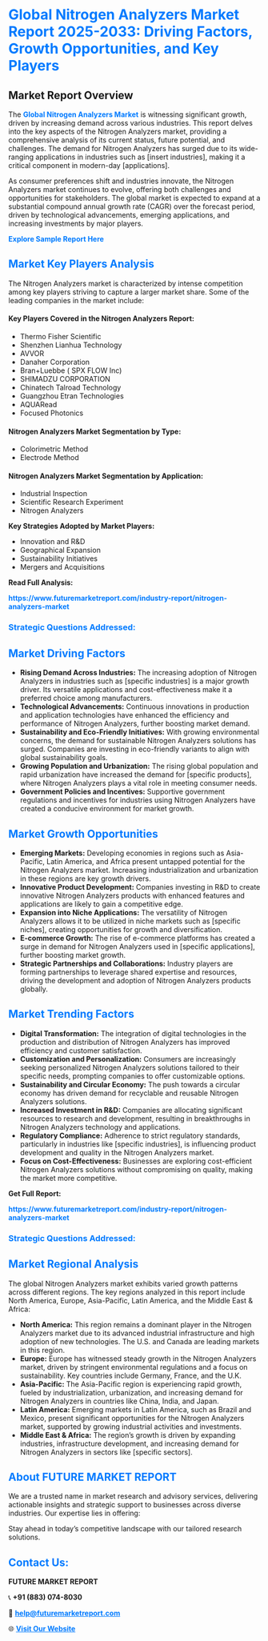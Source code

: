<h1 style="color: #007BFF;">Global Nitrogen Analyzers Market Report 2025-2033: Driving Factors, Growth Opportunities, and Key Players</h1>

<section id="overview">
<h2>Market Report Overview</h2>
<p>The <a href="https://www.futuremarketreport.com/industry-report/nitrogen-analyzers-market" style="color: #007BFF; text-decoration: none;"><strong>Global Nitrogen Analyzers Market</strong></a> is witnessing significant growth, driven by increasing demand across various industries. This report delves into the key aspects of the Nitrogen Analyzers market, providing a comprehensive analysis of its current status, future potential, and challenges. The demand for Nitrogen Analyzers has surged due to its wide-ranging applications in industries such as [insert industries], making it a critical component in modern-day [applications].</p>
<p>As consumer preferences shift and industries innovate, the Nitrogen Analyzers market continues to evolve, offering both challenges and opportunities for stakeholders. The global market is expected to expand at a substantial compound annual growth rate (CAGR) over the forecast period, driven by technological advancements, emerging applications, and increasing investments by major players.</p>
</section>

<section id="overview">
<p><a href="https://www.futuremarketreport.com/request-sample/reportId=128803" style="color: #007BFF; text-decoration: none;"><strong>Explore Sample Report Here</strong></a></p>
</section>

<section id="key-players">
<h2 style="color: #007BFF;">Market Key Players Analysis</h2>
<p>The Nitrogen Analyzers market is characterized by intense competition among key players striving to capture a larger market share. Some of the leading companies in the market include:</p>
<h4>Key Players Covered in the Nitrogen Analyzers Report:</h4>
<ul><li>Thermo Fisher Scientific</li><li>Shenzhen Lianhua Technology</li><li>AVVOR</li><li>Danaher Corporation</li><li>Bran+Luebbe ( SPX FLOW Inc)</li><li>SHIMADZU CORPORATION</li><li>Chinatech Talroad Technology</li><li>Guangzhou Etran Technologies</li><li>AQUARead</li><li>Focused Photonics</li></ul>
<h4>Nitrogen Analyzers Market Segmentation by Type:</h4>
<ul><li>Colorimetric Method</li><li>Electrode Method</li></ul>

<h4>Nitrogen Analyzers Market Segmentation by Application:</h4>
<ul><li>Industrial Inspection</li><li>Scientific Research Experiment</li><li>Nitrogen Analyzers</li></ul>
<p><strong>Key Strategies Adopted by Market Players:</strong></p>
<ul>
<li>Innovation and R&D</li>
<li>Geographical Expansion</li>
<li>Sustainability Initiatives</li>
<li>Mergers and Acquisitions</li>
</ul>
</section>

<section>
<p><strong>Read Full Analysis: </strong></p><a href="https://www.futuremarketreport.com/industry-report/nitrogen-analyzers-market" style="color: #007BFF; text-decoration: none;"><strong>https://www.futuremarketreport.com/industry-report/nitrogen-analyzers-market</strong></a>
<h3 style="color: #007BFF;">Strategic Questions Addressed:</h3>
</section>

<section id="driving-factors">
<h2 style="color: #007BFF;">Market Driving Factors</h2>
<ul>
<li><strong>Rising Demand Across Industries:</strong> The increasing adoption of Nitrogen Analyzers in industries such as [specific industries] is a major growth driver. Its versatile applications and cost-effectiveness make it a preferred choice among manufacturers.</li>
<li><strong>Technological Advancements:</strong> Continuous innovations in production and application technologies have enhanced the efficiency and performance of Nitrogen Analyzers, further boosting market demand.</li>
<li><strong>Sustainability and Eco-Friendly Initiatives:</strong> With growing environmental concerns, the demand for sustainable Nitrogen Analyzers solutions has surged. Companies are investing in eco-friendly variants to align with global sustainability goals.</li>
<li><strong>Growing Population and Urbanization:</strong> The rising global population and rapid urbanization have increased the demand for [specific products], where Nitrogen Analyzers plays a vital role in meeting consumer needs.</li>
<li><strong>Government Policies and Incentives:</strong> Supportive government regulations and incentives for industries using Nitrogen Analyzers have created a conducive environment for market growth.</li>
</ul>
</section>

<section id="growth-opportunities">
<h2 style="color: #007BFF;">Market Growth Opportunities</h2>
<ul>
<li><strong>Emerging Markets:</strong> Developing economies in regions such as Asia-Pacific, Latin America, and Africa present untapped potential for the Nitrogen Analyzers market. Increasing industrialization and urbanization in these regions are key growth drivers.</li>
<li><strong>Innovative Product Development:</strong> Companies investing in R&D to create innovative Nitrogen Analyzers products with enhanced features and applications are likely to gain a competitive edge.</li>
<li><strong>Expansion into Niche Applications:</strong> The versatility of Nitrogen Analyzers allows it to be utilized in niche markets such as [specific niches], creating opportunities for growth and diversification.</li>
<li><strong>E-commerce Growth:</strong> The rise of e-commerce platforms has created a surge in demand for Nitrogen Analyzers used in [specific applications], further boosting market growth.</li>
<li><strong>Strategic Partnerships and Collaborations:</strong> Industry players are forming partnerships to leverage shared expertise and resources, driving the development and adoption of Nitrogen Analyzers products globally.</li>
</ul>
</section>

<section id="trending-factors">
<h2 style="color: #007BFF;">Market Trending Factors</h2>
<ul>
<li><strong>Digital Transformation:</strong> The integration of digital technologies in the production and distribution of Nitrogen Analyzers has improved efficiency and customer satisfaction.</li>
<li><strong>Customization and Personalization:</strong> Consumers are increasingly seeking personalized Nitrogen Analyzers solutions tailored to their specific needs, prompting companies to offer customizable options.</li>
<li><strong>Sustainability and Circular Economy:</strong> The push towards a circular economy has driven demand for recyclable and reusable Nitrogen Analyzers solutions.</li>
<li><strong>Increased Investment in R&D:</strong> Companies are allocating significant resources to research and development, resulting in breakthroughs in Nitrogen Analyzers technology and applications.</li>
<li><strong>Regulatory Compliance:</strong> Adherence to strict regulatory standards, particularly in industries like [specific industries], is influencing product development and quality in the Nitrogen Analyzers market.</li>
<li><strong>Focus on Cost-Effectiveness:</strong> Businesses are exploring cost-efficient Nitrogen Analyzers solutions without compromising on quality, making the market more competitive.</li>
</ul>
</section>

<section>
<p><strong>Get Full Report: </strong></p><a href="https://www.futuremarketreport.com/industry-report/nitrogen-analyzers-market" style="color: #007BFF; text-decoration: none;"><strong>https://www.futuremarketreport.com/industry-report/nitrogen-analyzers-market</strong></a>
<h3 style="color: #007BFF;">Strategic Questions Addressed:</h3>
</section>


<section id="regional-analysis">
<h2 style="color: #007BFF;">Market Regional Analysis</h2>
<p>The global Nitrogen Analyzers market exhibits varied growth patterns across different regions. The key regions analyzed in this report include North America, Europe, Asia-Pacific, Latin America, and the Middle East & Africa:</p>
<ul>
<li><strong>North America:</strong> This region remains a dominant player in the Nitrogen Analyzers market due to its advanced industrial infrastructure and high adoption of new technologies. The U.S. and Canada are leading markets in this region.</li>
<li><strong>Europe:</strong> Europe has witnessed steady growth in the Nitrogen Analyzers market, driven by stringent environmental regulations and a focus on sustainability. Key countries include Germany, France, and the U.K.</li>
<li><strong>Asia-Pacific:</strong> The Asia-Pacific region is experiencing rapid growth, fueled by industrialization, urbanization, and increasing demand for Nitrogen Analyzers in countries like China, India, and Japan.</li>
<li><strong>Latin America:</strong> Emerging markets in Latin America, such as Brazil and Mexico, present significant opportunities for the Nitrogen Analyzers market, supported by growing industrial activities and investments.</li>
<li><strong>Middle East & Africa:</strong> The region’s growth is driven by expanding industries, infrastructure development, and increasing demand for Nitrogen Analyzers in sectors like [specific sectors].</li>
</ul>
</section>

<footer>
<h2 style="color: #007BFF;">About FUTURE MARKET REPORT</h2>
<p>We are a trusted name in market research and advisory services, delivering actionable insights and strategic support to businesses across diverse industries. Our expertise lies in offering:</p>

<p>Stay ahead in today’s competitive landscape with our tailored research solutions.</p>

<h2 style="color: #007BFF;">Contact Us:</h2>
<p><strong>FUTURE MARKET REPORT</strong></p>
<p>📞 <strong>+91 (883) 074-8030</strong></p>
<p>📧 <strong><a href="mailto:help@futuremarketreport.com" style="color: #007BFF;">help@futuremarketreport.com</a></strong></p>
<p>🌐 <strong><a href="https://www.futuremarketreport.com/" style="color: #007BFF;">Visit Our Website</a></strong></p>
</footer>